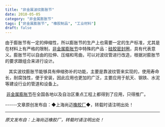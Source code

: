 ```yaml
---
title: "非金属波纹膨胀节"
date: 2010-05-05
category: "非金属膨胀节"
tags: ["非金属膨胀节", "橡胶制品", "工业材料"]
draft: false
---
```


由于膨胀节有一定的伸缩性，所以膨胀节的生产上也需要一定的生产标准，尤其是在材料上有严格的限制，[非金属膨胀节](http://www.smpolymer.com/feijinshupengzhangjie/)中特殊的产品：[硅胶密封圈](http://www.smpolymer.com/)，具有代表意义。膨胀节可以自由的拉伸、压缩和弯曲，可以对波纹管进行改造，根据对膨胀节的要求跟组合来进行设计。

   其实波纹膨胀节能够具有伸缩弥补的功能，主要是靠波纹管来实现的，使用寿命长，耐腐蚀性，便于安装，因此应用也更加的广泛，主要应用于航天、钢铁、水泥等建设行业的管道和设备上。

 [非金属膨胀节](http://www.smpolymer.com/feijinshupengzhangjie/)在全国各地以及自治区重点工程上都得到了应用，只得推广。

------文章原创发布自：◆上海尚迈[橡胶厂](http://www.smpolymer.com/)◆，转载时请注明出处！

---

*原文发布自：上海尚迈橡胶厂，转载时请注明出处！*
